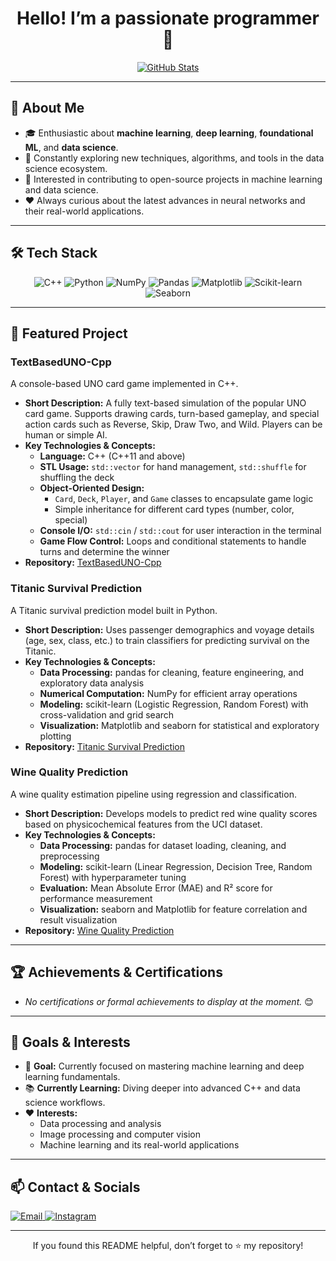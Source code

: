 <!--
👏 If you’re reading this, congratulations on taking the next step in exploring my GitHub profile! 🎉
-->

<!-- HEADER -->
<h1 align="center">Hello! I’m a passionate programmer 🤖</h1>
<p align="center">
  <a href="https://github.com/Hamidreza-ahd/">
    <img src="https://github-readme-stats.vercel.app/api?username=Hamidreza-ahd&show_icons=true&theme=radical" alt="GitHub Stats" />
  </a>
</p>

---

## 👋 About Me
- 🎓 Enthusiastic about **machine learning**, **deep learning**, **foundational ML**, and **data science**.
- 🌱 Constantly exploring new techniques, algorithms, and tools in the data science ecosystem.
- 🔭 Interested in contributing to open-source projects in machine learning and data science.
- ❤️ Always curious about the latest advances in neural networks and their real-world applications.

---

## 🛠️ Tech Stack
<div align="center">
  <img src="https://img.shields.io/badge/C%2B%2B-%2300599C.svg?style=flat&logo=c%2B%2B&logoColor=white" alt="C++" />
  <img src="https://img.shields.io/badge/Python-%233776AB.svg?style=flat&logo=python&logoColor=white" alt="Python" />
  <img src="https://img.shields.io/badge/NumPy-%23013243.svg?style=flat&logo=numpy&logoColor=white" alt="NumPy" />
  <img src="https://img.shields.io/badge/Pandas-%23150458.svg?style=flat&logo=pandas&logoColor=white" alt="Pandas" />
  <img src="https://img.shields.io/badge/Matplotlib-%23007ACC.svg?style=flat&logo=matplotlib&logoColor=white" alt="Matplotlib" />
  <img src="https://img.shields.io/badge/Scikit--Learn-%23F7931E.svg?style=flat&logo=scikit-learn&logoColor=white" alt="Scikit-learn" />
  <img src="https://img.shields.io/badge/Seaborn-%230077B5.svg?style=flat&logo=seaborn&logoColor=white" alt="Seaborn" />
</div>

---

## 🚀 Featured Project

### TextBasedUNO-Cpp
A console-based UNO card game implemented in C++.

- **Short Description:**
  A fully text-based simulation of the popular UNO card game. Supports drawing cards, turn-based gameplay, and special action cards such as Reverse, Skip, Draw Two, and Wild. Players can be human or simple AI.
- **Key Technologies & Concepts:**
  - **Language:** C++ (C++11 and above)
  - **STL Usage:** `std::vector` for hand management, `std::shuffle` for shuffling the deck
  - **Object-Oriented Design:**
    - `Card`, `Deck`, `Player`, and `Game` classes to encapsulate game logic
    - Simple inheritance for different card types (number, color, special)
  - **Console I/O:** `std::cin` / `std::cout` for user interaction in the terminal
  - **Game Flow Control:** Loops and conditional statements to handle turns and determine the winner
- **Repository:** [TextBasedUNO-Cpp](https://github.com/Hamidreza-ahd/TextBasedUNO-Cpp)

### Titanic Survival Prediction
A Titanic survival prediction model built in Python.

- **Short Description:**
  Uses passenger demographics and voyage details (age, sex, class, etc.) to train classifiers for predicting survival on the Titanic.
- **Key Technologies & Concepts:**
  - **Data Processing:** pandas for cleaning, feature engineering, and exploratory data analysis
  - **Numerical Computation:** NumPy for efficient array operations
  - **Modeling:** scikit-learn (Logistic Regression, Random Forest) with cross-validation and grid search
  - **Visualization:** Matplotlib and seaborn for statistical and exploratory plotting
- **Repository:** [Titanic Survival Prediction](https://github.com/Hamidreza-ahd/titanic-survival-prediction)

### Wine Quality Prediction
A wine quality estimation pipeline using regression and classification.

- **Short Description:**
  Develops models to predict red wine quality scores based on physicochemical features from the UCI dataset.
- **Key Technologies & Concepts:**
  - **Data Processing:** pandas for dataset loading, cleaning, and preprocessing
  - **Modeling:** scikit-learn (Linear Regression, Decision Tree, Random Forest) with hyperparameter tuning
  - **Evaluation:** Mean Absolute Error (MAE) and R² score for performance measurement
  - **Visualization:** seaborn and Matplotlib for feature correlation and result visualization
- **Repository:** [Wine Quality Prediction](https://github.com/Hamidreza-ahd/wine-quality-prediction)

---

## 🏆 Achievements & Certifications
- _No certifications or formal achievements to display at the moment._ 😊

---

## 🎯 Goals & Interests
- 🎯 **Goal:** Currently focused on mastering machine learning and deep learning fundamentals.
- 📚 **Currently Learning:** Diving deeper into advanced C++ and data science workflows.
- ❤️ **Interests:**  
  - Data processing and analysis  
  - Image processing and computer vision  
  - Machine learning and its real-world applications

---

## 📫 Contact & Socials
<p align="left">
  <a href="mailto:hmd.ahd85@gmail.com">
    <img src="https://img.shields.io/badge/Email-D14836?style=flat&logo=gmail&logoColor=white" alt="Email" />
  </a>
  <a href="https://instagram.com/haamidreza_ahd">
    <img src="https://img.shields.io/badge/Instagram-E4405F?style=flat&logo=instagram&logoColor=white" alt="Instagram" />
  </a>
</p>

---

<p align="center">
  If you found this README helpful, don’t forget to ⭐ my repository!
</p>

